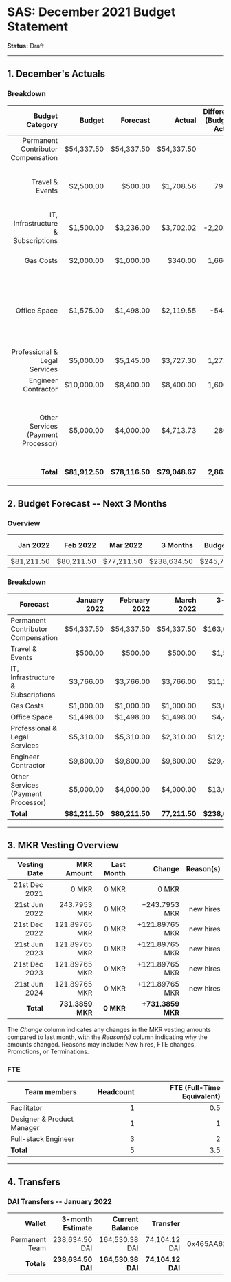 # SAS: December 2021 Budget Statement

**Status:** Draft

---
## 1. December's Actuals

### Breakdown

| Budget Category                          | Budget       | Forecast      | Actual       |Difference (Budget - Actual)|Difference (Forecast - Actual)| Comment     |
|-----------------------------------------:|-------------:|--------------:|-------------:|---------------------------:|-----------------------------:|------------:|
| Permanent Contributor Compensation       |    $54,337.50|     $54,337.50|    $54,337.50|                           0|                             0|
| Travel & Events                          |     $2,500.00|        $500.00|     $1,708.56|                      791.44|                     -1,208.56|Already made some bookings for an upcoming CU offsite|
| IT, Infrastructure & Subscriptions       |     $1,500.00|      $3,236.00|     $3,702.02|                   -2,202.02|                       -466.02|Bought a few annual subscriptions for Tools|
| Gas Costs                                |     $2,000.00|      $1,000.00|       $340.00|                    1,660.00|                        660.00|Less Transactions than planned|
| Office Space                             |     $1,575.00|      $1,498.00|     $2,119.55|                     -544.55|                       -621.55|Some onetime costs (desks, contract changes in the month of operating CU)|
| Professional & Legal Services            |     $5,000.00|      $5,145.00|     $3,727.30|                    1,272.70|                      1,417.70|Some of the work is delayed|
| Engineer Contractor                      |    $10,000.00|      $8,400.00|     $8,400.00|                    1,600.00|                             0|
| Other Services (Payment Processor)       |     $5,000.00|      $4,000.00|     $4,713.73|                      286.27|                       -713.73|Created multiple invoices to payment processor (some cost is variable per invoice)|
| **Total**                                |**$81,912.50**| **$78,116.50**|**$79,048.67**|                **2,863.83**|                   **-932.17**|

---

## 2. Budget Forecast -- Next 3 Months

### Overview

|  Jan 2022  |  Feb 2022  |  Mar 2022  |  3 Months  | Budget Cap | Total Budget Cap |
| ----------:| ----------:| ----------:| ----------:| ----------:| ----------------:|
|  $81,211.50|  $80,211.50|  $77,211.50| $238,634.50| $245,737.50|       $282,598.13|

### Breakdown

| Forecast                            | January 2022 | February 2022 |  March 2022 | 3-month Total |   Budget Cap  |
|-------------------------------------|-------------:|--------------:|------------:|--------------:|--------------:|
| Permanent Contributor Compensation  |    $54,337.50|     $54,337.50|   $54,337.50|    $163,012.50|    $163,012.50|
| Travel & Events                     |       $500.00|        $500.00|      $500.00|      $1,500.00|      $7,500.00|
| IT, Infrastructure & Subscriptions  |     $3,766.00|      $3,766.00|    $3,766.00|     $11,298.00|      $4,500.00|
| Gas Costs                           |     $1,000.00|      $1,000.00|    $1,000.00|      $3,000.00|      $6,000.00|
| Office Space                        |     $1,498.00|      $1,498.00|    $1,498.00|      $4,494.00|      $4,725.00|
| Professional & Legal Services       |     $5,310.00|      $5,310.00|    $2,310.00|     $12,930.00|     $15,000.00|
| Engineer Contractor                 |     $9,800.00|      $9,800.00|    $9,800.00|     $29,400.00|     $30,000.00|
| Other Services (Payment Processor)  |     $5,000.00|      $4,000.00|    $4,000.00|     $13,000.00|     $15,000.00|
| **Total**                           |**$81,211.50**| **$80,211.50**|**77,211.50**|**$238,634.50**|**$245,737.50**|


---

## 3. MKR Vesting Overview


|  Vesting Date         |       MKR Amount | Last Month |          Change |      Reason(s) |
|----------------------:|-----------------:|-----------:|----------------:|---------------:|
|  21st Dec 2021        |       0 MKR      |      0 MKR |     0 MKR       |                |
|  21st Jun 2022        |     243.7953 MKR |      0 MKR |   +243.7953 MKR |      new hires |
|  21st Dec 2022        |    121.89765 MKR |      0 MKR |  +121.89765 MKR |      new hires |
|  21st Jun 2023        |    121.89765 MKR |      0 MKR |  +121.89765 MKR |      new hires |
|  21st Dec 2023        |    121.89765 MKR |      0 MKR |  +121.89765 MKR |      new hires |
|  21st Jun 2024        |    121.89765 MKR |      0 MKR |  +121.89765 MKR |      new hires |
|  **Total**            | **731.3859 MKR** |  **0 MKR** |**+731.3859 MKR**|                |

The *Change* column indicates any changes in the MKR vesting amounts compared to last month, with the *Reason(s)* column indicating why the amounts changed. Reasons may include: New hires, FTE changes, Promotions, or Terminations.

### FTE

| Team members              |Headcount|FTE (Full-Time Equivalent)|
|---------------------------|--------:|-------------------------:|
| Facilitator               |1        |0.5                       |
| Designer & Product Manager|1        |1                         |
| Full-stack Engineer       |3        |2                         |
| **Total**                 |5        |3.5                       |

---

## 4. Transfers

### DAI Transfers -- January 2022

|           Wallet|  3-month Estimate|   Current Balance|         Transfer|                         Multi-sig Address|
|----------------:|-----------------:|-----------------:|----------------:|-----------------------------------------:|
|   Permanent Team|    238,634.50 DAI|    164,530.38 DAI|    74,104.12 DAI|0x465AA62a82E220B331f5ECcA697c20E89554B298|
|       **Totals**|**238,634.50 DAI**|**164,530.38 DAI**|**74,104.12 DAI**|                                          |

